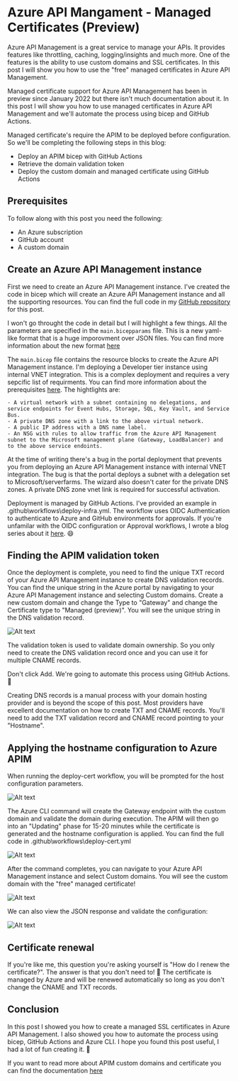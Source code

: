 # Azure API Mangament - Managed Certificates (Preview)

Azure API Management is a great service to manage your APIs. It provides features like throttling, caching, logging/insights and much more. One of the features is the ability to use custom domains and SSL certificates. In this post I will show you how to use the "free" managed certificates in Azure API Management.

Managed certificate support for Azure API Management has been in preview since January 2022 but there isn't much documentation about it. In this post I will show you how to use managed certificates in Azure API Management and we'll automate the process using bicep and GitHub Actions.

Managed certificate's require the APIM to be deployed before configuration. So we'll be completing the following steps in this blog:

- Deploy an APIM bicep with GitHub Actions
- Retrieve the domain validation token
- Deploy the custom domain and managed certificate using GitHub Actions

## Prerequisites

To follow along with this post you need the following:

- An Azure subscription
- GitHub account
- A custom domain

## Create an Azure API Management instance

First we need to create an Azure API Management instance. I've created the code in bicep which will create an Azure API Management instance and all the supporting resources. You can find the full code in my [GitHub repository](https://github.com/broberts23/apim-managed-certs) for this post.

I won't go throught the code in detail but I will highlight a few things. All the parameters are specified in the `main.bicepparams` file. This is a new yaml-like format that is a huge imporovment over JSON files. You can find more information about the new format [here](https://learn.microsoft.com/en-us/azure/azure-resource-manager/bicep/parameter-files?tabs=Bicep)

The `main.bicep` file contains the resource blocks to create the Azure API Management instance. I'm deploying a Developer tier instance using internal VNET integration. This is a complex deployment and requires a very sepcific list of requirments. You can find more information about the prerequisites [here](https://learn.microsoft.com/en-us/azure/api-management/api-management-using-with-internal-vnet?tabs=stv2s). The hightlights are:

    - A virtual network with a subnet containing no delegations, and service endpoints for Event Hubs, Storage, SQL, Key Vault, and Service Bus. 
    - A private DNS zone with a link to the above virtual network.
    - A public IP address with a DNS name label.
    - An NSG with rules to allow traffic from the Azure API Management subnet to the Microsoft management plane (Gateway, LoadBalancer) and to the above service endoints.

At the time of writing there's a bug in the portal deployment that prevents you from deploying an Azure API Management instance with internal VNET integration. The bug is that the portal deploys a subnet with a delegation set to Microsoft/serverfarms. The wizard also doesn't cater for the private DNS zones. A private DNS zone vnet link is required for successful activation.

Deployment is managed by GitHub Actions. I've provided an example in .github\workflows\deploy-infra.yml. The workflow uses OIDC Authentication to authenticate to Azure and GitHub environments for approvals. If you're unfamilar with the OIDC configuration or Approval workflows, I wrote a blog series about it [here](https://benroberts.io/2023/10/05/azure-mlops-challenge-blog-index/). 😄

## Finding the APIM validation token

Once the deployment is complete, you need to find the unique TXT record of your Azure API Management instance to create DNS validation records. You can find the unique string in the Azure portal by navigating to your Azure API Management instance and selecting Custom domains. Create a new custom domain and change the Type to "Gateway" and change the Certificate type to "Managed (preview)". You will see the unique string in the DNS validation record.

![Alt text](image.png)

The validation token is used to validate domain ownership. So you only need to create the DNS validation record once and you can use it for multiple CNAME records.

Don't click Add. We're going to automate this process using GitHub Actions. 🚀

Creating DNS records is a manual process with your domain hosting provider and is beyond the scope of this post. Most providers have excellent documentation on how to create TXT and CNAME records. You'll need to add the TXT validation record and CNAME record pointing to your "Hostname".

## Applying the hostname configuration to Azure APIM

When running the deploy-cert workflow, you will be prompted for the host configuration parameters.

![Alt text](image-1.png)

The Azure CLI command will create the Gateway endpoint with the custom domain and validate the domain during execution. The APIM will then go into an "Updating" phase for 15-20 minutes while the certificate is generated and the hostname configuration is applied. You can find the full code in .github\workflows\deploy-cert.yml

![Alt text](image-2.png)

After the command completes, you can navigate to your Azure API Management instance and select Custom domains. You will see the custom domain with the "free" managed certificate!

![Alt text](image-4.png)

We can also view the JSON response and validate the configuration:

![Alt text](image-3.png)

## Certificate renewal

If you're like me, this question you're asking yourself is "How do I renew the certificate?". The answer is that you don't need to! 🥳 The certificate is managed by Azure and will be renewed automatically so long as you don't change the CNAME and TXT records.

## Conclusion

In this post I showed you how to create a managed SSL certificates in Azure API Management. I also showed you how to automate the process using bicep, GitHub Actions and Azure CLI. I hope you found this post useful, I had a lot of fun creating it. 🙌

If you want to read more about APIM custom domains and certificate you can find the documentation [here](https://learn.microsoft.com/en-gb/azure/api-management/configure-custom-domain?tabs=managed)
